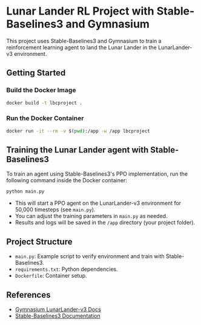 # Lunar Lander RL Project with Stable-Baselines3 and Gymnasium

This project uses Stable-Baselines3 and Gymnasium to train a reinforcement learning agent to land the Lunar Lander in the LunarLander-v3 environment.

## Getting Started

### Build the Docker Image

```bash
docker build -t lbcproject .
```

### Run the Docker Container

```bash
docker run -it --rm -v $(pwd):/app -w /app lbcproject
```

## Training the Lunar Lander agent with Stable-Baselines3

To train an agent using Stable-Baselines3's PPO implementation, run the following command inside the Docker container:

```bash
python main.py
```

- This will start a PPO agent on the LunarLander-v3 environment for 50,000 timesteps (see `main.py`).
- You can adjust the training parameters in `main.py` as needed.
- Results and logs will be saved in the `/app` directory (your project folder).

## Project Structure

- `main.py`: Example script to verify environment and train with Stable-Baselines3.
- `requirements.txt`: Python dependencies.
- `Dockerfile`: Container setup.

## References
- [Gymnasium LunarLander-v3 Docs](https://gymnasium.farama.org/environments/box2d/lunar_lander/)
- [Stable-Baselines3 Documentation](https://stable-baselines3.readthedocs.io/)